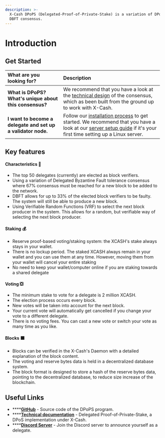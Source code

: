 ```yaml
---
description: >-
  X-Cash DPoPS (Delegated-Proof-of-Private-Stake) is a variation of DPoS and
  DBFT consensus.‌
---
```


# Introduction

## Get Started

| What are you looking for? | Description |
| :--- | :--- |
| **What is DPoPS? What's unique about this consensus?** | We recommend that you have a look at the [technical design](yellowpaper-delagated-proof-of-private-stake.md) of the consensus, which as been built from the ground up to work with X-Cash. |
| **I want to become a delegate and set up a validator node.** | Follow our [installation process](installation-process/) to get started.  We recommend that you have a look at our [server setup guide](prerequisites.md) if it's your first time setting up a Linux server. |

## Key features <a id="key-features"></a>

#### Characteristics 📃

* The top 50 delegates \(currently\) are elected as block verifiers. 
* Using a variation of Delegated Byzantine Fault tolerance consensus where 67% consensus must be reached for a new block to be added to the network.
* DBFT allows for up to 33% of the elected block verifiers to be faulty. The system will still be able to produce a new block.
* Using Verifiable Random Functions \(VRF\) to select the next block producer in the system. This allows for a random, but verifiable way of selecting the next block producer.

#### Staking 💰

* Reserve proof-based voting/staking system: the XCASH's stake always stays in your wallet.
* There is no lockup period. The staked XCASH always remain in your wallet and you can use them at any time. However, moving them from your wallet will cancel your entire staking
* No need to keep your wallet/computer online if you are staking towards a shared delegate

#### Voting ❎

* The minimum stake to vote for a delegate is 2 million XCASH.
* The election process occurs every block.
* New votes will be taken into account for the next block.
* Your current vote will automatically get cancelled if you change your vote to a different delegate.
* There is no voting fees. You can cast a new vote or switch your vote as many time as you like.

#### Blocks ⬛

* Blocks can be verified in the X-Cash's Daemon with a detailed explanation of the block content.
* The voting and reserve bytes data is held in a decentralized database system.
* The block format is designed to store a hash of the reserve bytes data, pointing to the decentralized database, to reduce size increase of the blockchain.

## Useful Links <a id="key-features"></a>

* \*\*\*\*[**GitHub**](https://github.com/X-CASH-official/xcash-dpops) - Source code of the DPoPS program.
* \*\*\*\*[**Technical documentation**](yellowpaper-delagated-proof-of-private-stake.md) - Delegated Proof-of-Private-Stake, a DPoS implementation under X-Cash.
* \*\*\*\*[**Discord Server**](https://discord.gg/4CAahnd) - Join the Discord server to announce yourself as a delegate.

